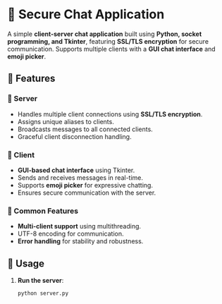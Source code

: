 # 🔹 Secure Chat Application  

A simple **client-server chat application** built using **Python, socket programming, and Tkinter**, featuring **SSL/TLS encryption** for secure communication. Supports multiple clients with a **GUI chat interface** and **emoji picker**.

## 🚀 Features  

### 🔹 Server  
- Handles multiple client connections using **SSL/TLS encryption**.  
- Assigns unique aliases to clients.  
- Broadcasts messages to all connected clients.  
- Graceful client disconnection handling.  

### 🔹 Client  
- **GUI-based chat interface** using Tkinter.  
- Sends and receives messages in real-time.  
- Supports **emoji picker** for expressive chatting.  
- Ensures secure communication with the server.  

### 🔹 Common Features  
- **Multi-client support** using multithreading.  
- UTF-8 encoding for communication.  
- **Error handling** for stability and robustness.  

## 📌 Usage  
1. **Run the server**:  
   ```sh
   python server.py
